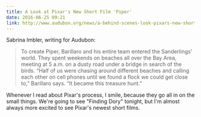 ```yaml
---
title: A Look at Pixar's New Short Film 'Piper'
date: 2016-06-25 09:21
link: http://www.audubon.org/news/a-behind-scenes-look-pixars-new-short-film-piper
---
```


Sabrina Imbler, writing for Audubon: 

> To create Piper, Barillaro and his entire team entered the Sanderlings’ world. They spent weekends on beaches all over the Bay Area, meeting at 5 a.m. on a dusty road under a bridge in search of the birds. “Half of us were chasing around different beaches and calling each other on cell phones until we found a flock we could get close to,” Barillaro says. “It became this treasure hunt.”

Whenever I read about Pixar's process, I smile, because they go all in on the small things. We're going to see "Finding Dory" tonight, but I'm almost always more excited to see Pixar's newest short films. 

